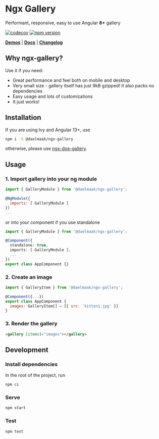 # Ngx Gallery

Performant, responsive, easy to use Angular **8+** gallery

[![codecov](https://codecov.io/gh/daelmaak/ngx-gallery/branch/master/graph/badge.svg?token=eQhl2BmseY)](https://codecov.io/gh/daelmaak/ngx-gallery)
[![npm version](https://badge.fury.io/js/%40daelmaak%2Fngx-gallery.svg)](https://badge.fury.io/js/%40daelmaak%2Fngx-gallery)

[**Demos**](https://daelmaak.github.io/ngx-gallery/) |
[**Docs**](https://github.com/daelmaak/ngx-gallery/wiki) |
[**Changelog**](https://github.com/daelmaak/ngx-gallery/blob/master/CHANGELOG.md)

## Why ngx-gallery?

Use it if you need:

- Great performance and feel both on mobile and desktop
- Very small size - gallery itself has just 9kB gzipped! It also packs no dependencies
- Easy usage and lots of customizations
- It just works!

## Installation

If you are using Ivy and Angular 13+, use

```sh
npm i -S @daelmaak/ngx-gallery
```

otherwise, please use [ngx-doe-gallery].

## Usage

### 1. Import gallery into your ng module

```js
import { GalleryModule } from '@daelmaak/ngx-gallery';

@NgModule({
  imports: [ GalleryModule ]
})
...
```

or into your component if you use standalone

```ts
import { GalleryModule } from '@daelmaak/ngx-gallery';

@Component({
  standalone: true,
  imports: [ GalleryModule ],
  ...
})
export class AppComponent {}
```

### 2. Create an image

```js
import { GalleryItem } from '@daelmaak/ngx-gallery';

@Component({...})
export class AppComponent {
  images: GalleryItem[] = [{ src: 'kitten1.jpg' }]
}
```

### 3. Render the gallery

```html
<gallery [items]="images"></gallery>
```

## Development

### Install dependencies

In the root of the project, run

```sh
npm ci
```

### Serve

```sh
npm start
```

### Test

```sh
npm test
```

[ngx-doe-gallery]: https://github.com/daelmaak/ngx-gallery/tree/v1-legacy-latest
